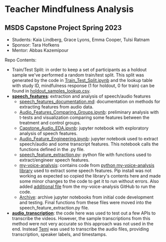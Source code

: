# Teacher Mindfulness Analysis

## MSDS Capstone Project Spring 2023
- Students: Kaia Lindberg, Grace Lyons, Emma Cooper, Tulsi Ratnam
- Sponsor: Tara Hofkens
- Mentor: Abbas Kazemipour

Repo Contents:
- Train/Test Split: in order to keep a set of participants as a holdout sample we've performed a random train/test split. This split was generated by the code in [Train_Test_Split.ipynb](https://github.com/eycooper/capstone/blob/main/Train_Test_Split.ipynb) and the lookup table with study ID, mindfulness response (1 for holdout, 0 for train) can be found in [holdout_samples_lookup.csv](https://github.com/eycooper/capstone/blob/main/holdout_samples_lookup.csv). 
- [**speech_features**](https://github.com/eycooper/capstone/tree/main/speech_features): extraction and analysis of speech/audio features
  - [speech_features_documentation.md](https://github.com/eycooper/capstone/blob/main/speech_features/speech_features_documentation.md): documentation on methods for extracting features from audio data.
  - [Audio_Features_Comparing_Groups.ipynb](https://github.com/eycooper/capstone/blob/main/speech_features/Audio_Features_Comparing_Groups.ipynb): preliminary analysis with t-tests and visualization comparing some features between the treatment and control groups.
  - [Capstone_Audio_EDA.ipynb](https://github.com/eycooper/capstone/blob/main/speech_features/Capstone_Audio_EDA.ipynb): jupyter notebook with exploratory analysis of speech features.
  - [Audio_Feature_Engineering.ipynb](https://github.com/eycooper/capstone/blob/main/speech_features/Audio_Feature_Engineering.ipynb): jupyter notebook used to extract speech/audio and some transcript features. This notebook calls the functions defined in the .py file. 
  - [speech_feature_extraction.py](https://github.com/eycooper/capstone/blob/main/speech_features/speech_feature_extraction.py): python file with functions used to extract/engineer speech features.
  - [my-voice-analysis](https://github.com/eycooper/capstone/tree/main/speech_features/my-voice-analysis): contains code from [python my-voice-analysis library](https://github.com/Shahabks/my-voice-analysis) used to extract some speech features. Pip install was not working as expected so copied the library's contents here and made some minor changes to the code to get it to run without errors. Also added [additional file](https://github.com/eycooper/capstone/blob/main/speech_features/myspsolution.praat) from the my-voice-analysis GitHub to run the code.
  - [Archive](https://github.com/eycooper/capstone/tree/main/speech_features/Archive): archive jupyter notebooks from initial code development and testing. Final functions from these files were moved into the speech_feature_extraction.py file. 
- [**audio_transcription**](https://github.com/eycooper/capstone/tree/main/audio_transcription): the code here was used to test out a few APIs to transcribe the videos. However, the sample transcriptions from this method were not very accurate so this approach was not used in the end. Instead [Temi](https://www.temi.com/) was used to transcribe the audio files, providing transcription, speaker labels, and timestamps. 

